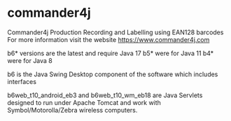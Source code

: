 # commander4j
Commander4j Production Recording and Labelling using EAN128 barcodes
For more information visit the website https://www.commander4j.com

b6* versions are the latest and require Java 17
b5* were for Java 11
b4* were for Java 8

b6 is the Java Swing Desktop component of the software which includes interfaces

b6web_t10_android_eb3 and b6web_t10_wm_eb18 are Java Servlets designed to run under Apache Tomcat and work with Symbol/Motorolla/Zebra wireless computers.

